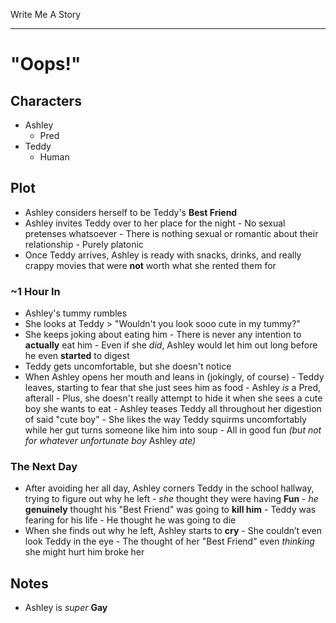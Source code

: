Write Me A Story
****************

"Oops!"
=======

Characters
----------
- Ashley
    - Pred
- Teddy
    - Human

Plot
----
- Ashley considers herself to be Teddy's __Best Friend__
- Ashley invites Teddy over to her place for the night
        - No sexual pretenses whatsoever
                - There is nothing sexual or romantic about their relationship
                        - Purely platonic
- Once Teddy arrives, Ashley is ready with snacks, drinks, and really crappy movies that were __not__ worth what she rented them for
### ~1 Hour In
- Ashley's tummy rumbles
- She looks at Teddy
        > "Wouldn't you look sooo cute in my tummy?"
- She keeps joking about eating him
        - There is never any intention to __actually__ eat him
                - Even if she _did_, Ashley would let him out long before he even __started__ to digest
- Teddy gets uncomfortable, but she doesn't notice
- When Ashley opens her mouth and leans in (jokingly, of course)
        - Teddy leaves, starting to fear that she just sees him as food
                - Ashley _is_ a Pred, afterall
                        - Plus, she doesn't really attempt to hide it when she sees a cute boy she wants to eat
                                - Ashley teases Teddy all throughout her digestion of said "cute boy"
                                        - She likes the way Teddy squirms uncomfortably while her gut turns someone like him into soup
                                                - All in good fun _(but not for whatever unfortunate boy_ Ashley _ate)_
### The Next Day
- After avoiding her all day, Ashley corners Teddy in the school hallway, trying to figure out why he left
        - _she_ thought they were having __Fun__
        - _he_ __genuinely__ thought his "Best Friend" was going to __kill him__
                - Teddy was fearing for his life
                - He thought he was going to die
- When she finds out why he left, Ashley starts to __cry__
        - She couldn’t even look Teddy in the eye
                - The thought of her "Best Friend" even _thinking_ she might hurt him broke her

Notes
-----
- Ashley is _super_ __Gay__